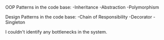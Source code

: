 OOP Patterns in the code base:
    -Inheritance
    -Abstraction
    -Polymorphism
    
Design Patterns in the code base:
    -Chain of Responsibility
    -Decorator
    -Singleton
   
I couldn't identify any bottlenecks in the system.
    
